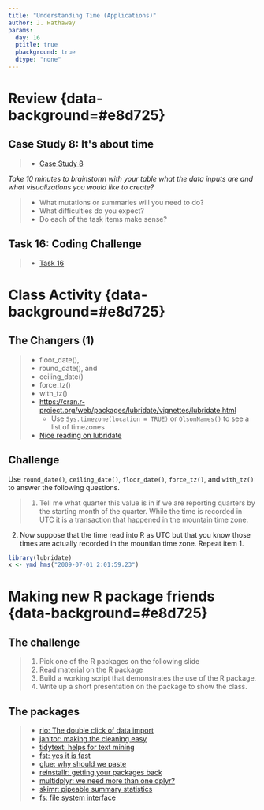 ```yaml
---
title: "Understanding Time (Applications)"
author: J. Hathaway
params:
  day: 16
  ptitle: true
  pbackground: true
  dtype: "none"
---
```









# Review {data-background=#e8d725}



## Case Study 8: It's about time
> - [Case Study 8](https://byuistats.github.io/M335/weekly_projects/cs08_details.html)

*Take 10 minutes to brainstorm with your table what the data inputs are and what visualizations you would like to create?*

> - What mutations or summaries will you need to do?
> - What difficulties do you expect?
> - Do each of the task items make sense?




## Task 16:  Coding Challenge
> - [Task 16](https://byuistats.github.io/M335/class_tasks/task16_details.html)








# Class Activity {data-background=#e8d725}

## The Changers (1)

> - floor_date(), 
> - round_date(), and 
> - ceiling_date()
> - force_tz()
> - with_tz()
> - https://cran.r-project.org/web/packages/lubridate/vignettes/lubridate.html
>    - Use `Sys.timezone(location = TRUE)` or `OlsonNames()` to see a list of timezones
> - [Nice reading on lubridate](https://blog.exploratory.io/5-most-practically-useful-operations-when-working-with-date-and-time-in-r-9f9eb8a17465)


## Challenge

Use `round_date()`, `ceiling_date()`, `floor_date()`, `force_tz()`, and `with_tz()` to answer the following questions.

> 1. Tell me what quarter this value is in if we are reporting quarters by the starting month of the quarter. While the time is recorded in UTC it is a transaction that happened in the mountain time zone.

2. Now suppose that the time read into R as UTC but that you know those times are actually recorded in the mountian time zone.  Repeat item 1. 


```r
library(lubridate)
x <- ymd_hms("2009-07-01 2:01:59.23")
```


# Making new R package friends {data-background=#e8d725}

## The challenge

> 1. Pick one of the R packages on the following slide
> 2. Read material on the R package
> 3. Build a working script that demonstrates the use of the R package.
> 4. Write up a short presentation on the package to show the class.

## The packages

> - [rio: The double click of data import](https://cran.r-project.org/web/packages/rio/vignettes/rio.html#data_import)
> - [janitor: making the cleaning easy](https://github.com/sfirke/janitor)
> - [tidytext: helps for text mining](https://github.com/juliasilge/tidytext)
> - [fst: yes it is fast](http://www.fstpackage.org/)
> - [glue: why should we paste](https://github.com/tidyverse/glue)
> - [reinstallr: getting your packages back](https://github.com/calligross/reinstallr)
> - [multidplyr: we need more than one dplyr?](http://www.business-science.io/code-tools/2016/12/18/multidplyr.html)
> - [skimr: pipeable summary statistics](https://github.com/ropenscilabs/skimr)
> - [fs: file system interface](https://github.com/r-lib/fs)






